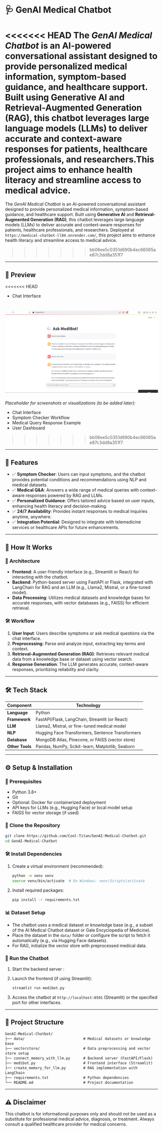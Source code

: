 # 🩺 GenAI Medical Chatbot

<<<<<<< HEAD
The *GenAI Medical Chatbot* is an AI-powered conversational assistant designed to provide personalized medical information, symptom-based guidance, and healthcare support. Built using **Generative AI** and **Retrieval-Augmented Generation (RAG)**, this chatbot leverages large language models (LLMs) to deliver accurate and context-aware responses for patients, healthcare professionals, and researchers.This project aims to enhance health literacy and streamline access to medical advice.
=======
The *GenAI Medical Chatbot* is an AI-powered conversational assistant designed to provide personalized medical information, symptom-based guidance, and healthcare support. Built using **Generative AI** and **Retrieval-Augmented Generation (RAG)**, this chatbot leverages large language models (LLMs) to deliver accurate and context-aware responses for patients, healthcare professionals, and researchers. Deployed at `https://medical-chatbot-ll84.onrender.com/`, this project aims to enhance health literacy and streamline access to medical advice.
>>>>>>> bb06ee5c0351d690b4ec66065ae87c3dd8a351f7

---

## 📸 Preview

<<<<<<< HEAD
- Chat Interface

![Chat_Interface](sample.png)
=======
*Placeholder for screenshots or visualizations (to be added later):*
- Chat Interface
- Symptom Checker Workflow
- Medical Query Response Example
- User Dashboard
>>>>>>> bb06ee5c0351d690b4ec66065ae87c3dd8a351f7

---

## 📌 Features

- ✅ **Symptom Checker**: Users can input symptoms, and the chatbot provides potential conditions and recommendations using NLP and medical datasets.
- ✅ **Medical Q&A**: Answers a wide range of medical queries with context-aware responses powered by RAG and LLMs.
- ✅ **Personalized Guidance**: Offers tailored advice based on user inputs, enhancing health literacy and decision-making.
- ✅ **24/7 Availability**: Provides instant responses to medical inquiries anytime, anywhere.
- ✅ **Integration Potential**: Designed to integrate with telemedicine services or healthcare APIs for future enhancements.

---

## 🧠 How It Works

### 📍 Architecture
- **Frontend**: A user-friendly interface (e.g., Streamlit or React) for interacting with the chatbot.
- **Backend**: Python-based server using FastAPI or Flask, integrated with LangChain for RAG and an LLM (e.g., Llama2, Mistral, or a fine-tuned model).
- **Data Processing**: Utilizes medical datasets and knowledge bases for accurate responses, with vector databases (e.g., FAISS) for efficient retrieval.

### 🛠 Workflow
1. **User Input**: Users describe symptoms or ask medical questions via the chat interface.
2. **Preprocessing**: Parse and analyze input, extracting key terms and context.
3. **Retrieval-Augmented Generation (RAG)**: Retrieves relevant medical data from a knowledge base or dataset using vector search.
4. **Response Generation**: The LLM generates accurate, context-aware responses, prioritizing reliability and clarity.

---

## 🛠 Tech Stack

| Component         | Technology                                    |
|-------------------|-----------------------------------------------|
| **Language**      | Python                                       |
| **Framework**     | FastAPI/Flask, LangChain, Streamlit (or React) |
| **LLM**           | Llama2, Mistral, or fine-tuned medical model  |
| **NLP**           | Hugging Face Transformers, Sentence Transformers |
| **Database**      | MongoDB Atlas, Pinecone, or FAISS (vector store) |
| **Other Tools**   | Pandas, NumPy, Scikit-learn, Matplotlib, Seaborn |

---

## ⚙ Setup & Installation

### 📝 Prerequisites
- Python 3.8+
- Git
- Optional: Docker for containerized deployment
- API keys for LLMs (e.g., Hugging Face) or local model setup
- FAISS for vector storage (if used)

### 📁 Clone the Repository
```bash
git clone https://github.com/Cool-Titan/GenAI-Medical-Chatbot.git
cd GenAI-Medical-Chatbot
```

### 🛠 Install Dependencies
1. Create a virtual environment (recommended):
   ```bash
   python -m venv venv
   source venv/bin/activate  # On Windows: venv\Scripts\activate
   ```
2. Install required packages:
   ```bash
   pip install -r requirements.txt
   ```

### 📊 Dataset Setup
- The chatbot uses a medical dataset or knowledge base (e.g., a subset of the AI Medical Chatbot dataset or Gale Encyclopedia of Medicine).[](https://github.com/ruslanmv/ai-medical-chatbot)[](https://github.com/abhroroy365/Medical-Chatbot)
- Place the dataset in the `data/` folder or configure the script to fetch it automatically (e.g., via Hugging Face datasets).
- For RAG, initialize the vector store with preprocessed medical data.

### 🚀 Run the Chatbot
1. Start the backend server :

2. Launch the frontend (if using Streamlit):
   ```bash
   streamlit run medibot.py
   ```
3. Access the chatbot at `http://localhost:8501` (Streamlit) or the specified port for other interfaces.

---

## 📂 Project Structure

```
GenAI-Medical-Chatbot/
├── data/                           # Medical datasets or knowledge base
├── vectorstore/                    # Data preprocessing and vector store setup
├── connect_memory_with_llm.py      # Backend server (FastAPI/Flask)
├── medibot.py                      # Frontend interface (Streamlit)
├── create_memory_for_llm.py        # RAG implementation with LangChain
├── requirements.txt                # Python dependencies
└── README.md                       # Project documentation

```

---

## ⚠️ Disclaimer

This chatbot is for informational purposes only and should not be used as a substitute for professional medical advice, diagnosis, or treatment. Always consult a qualified healthcare provider for medical concerns.
